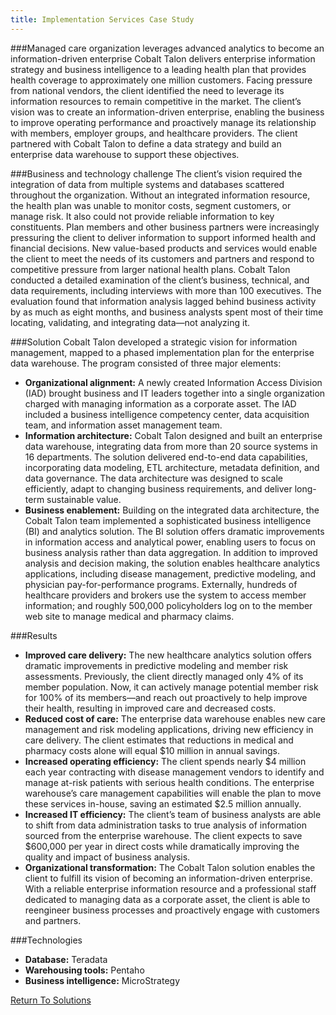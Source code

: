 ```yaml
---
title: Implementation Services Case Study
---
```


###Managed care organization leverages advanced analytics to become an information-driven enterprise
Cobalt Talon delivers enterprise information strategy and business intelligence to a leading health plan that provides health coverage to approximately one million customers. Facing pressure from national vendors, the client identified the need to leverage its information resources to remain competitive in the market. The client’s vision was to create an information-driven enterprise, enabling the business to improve operating performance and proactively manage its relationship with members, employer groups, and healthcare providers. The client partnered with Cobalt Talon to define a data strategy and build an enterprise data warehouse to support these objectives.

###Business and technology challenge
The client’s vision required the integration of data from multiple systems and databases scattered throughout the organization. Without an integrated information resource, the health plan was unable to monitor costs, segment customers, or manage risk. It also could not provide reliable information to key constituents. Plan members and other business partners were increasingly pressuring the client to deliver information to support informed health and financial decisions. New value-based products and services would enable the client to meet the needs of its customers and partners and respond to competitive pressure from larger national health plans.
Cobalt Talon conducted a detailed examination of the client’s business, technical, and data requirements, including interviews with more than 100 executives. The evaluation found that information analysis lagged behind business activity by as much as eight months, and business analysts spent most of their time locating, validating, and integrating data—not analyzing it.

###Solution
Cobalt Talon developed a strategic vision for information management, mapped to a phased implementation plan for the enterprise data warehouse. The program consisted of three major elements:
* **Organizational alignment:** A newly created Information Access Division (IAD) brought business and IT leaders together into a single organization charged with managing information as a corporate asset. The IAD included a business intelligence competency center, data acquisition team, and information asset management team.
* **Information architecture:** Cobalt Talon designed and built an enterprise data warehouse, integrating data from more than 20 source systems in 16 departments. The solution delivered end-to-end data capabilities, incorporating data modeling, ETL architecture, metadata definition, and data governance. The data architecture was designed to scale efficiently, adapt to changing business requirements, and deliver long-term sustainable value.
* **Business enablement:** Building on the integrated data architecture, the Cobalt Talon team implemented a sophisticated business intelligence (BI) and analytics solution. The BI solution offers dramatic improvements in information access and analytical power, enabling users to focus on business analysis rather than data aggregation. In addition to improved analysis and decision making, the solution enables healthcare analytics applications, including disease management, predictive modeling, and physician pay-for-performance programs. Externally, hundreds of healthcare
providers and brokers use the system to access member information; and roughly 500,000 policyholders log on to the member web site to manage medical and pharmacy claims.

###Results
* **Improved care delivery:** The new healthcare analytics solution offers dramatic improvements in predictive modeling and member risk assessments. Previously, the client directly managed only 4% of its member population. Now, it can actively manage potential member risk for 100% of its members—and reach out proactively to help improve their health, resulting in improved care and decreased costs.
* **Reduced cost of care:** The enterprise data warehouse enables new care management and risk modeling applications, driving new efficiency in care delivery. The client estimates that reductions in medical and pharmacy costs alone will equal $10 million in annual savings.
* **Increased operating efficiency:** The client spends nearly $4 million each year contracting with disease management vendors to identify and manage at-risk patients with serious health conditions. The enterprise warehouse’s care management capabilities will enable the plan to move these services in-house, saving an estimated $2.5 million annually.
* **Increased IT efficiency:** The client’s team of business analysts are able to shift from data administration tasks to true analysis of information sourced from the enterprise warehouse. The client expects to save $600,000 per year in direct costs while dramatically improving the quality and impact of business analysis.
* **Organizational transformation:** The Cobalt Talon solution enables the client to fulfill its vision of becoming an information-driven enterprise. With a reliable enterprise information resource and a professional staff dedicated to managing data as a corporate asset, the client is able to reengineer business processes and proactively engage with customers and partners.

###Technologies
* **Database:** Teradata
* **Warehousing tools:** Pentaho
* **Business intelligence:** MicroStrategy

<a href="" class="back_one">Return To Solutions</a>